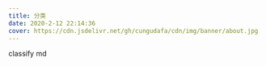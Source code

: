 ```yaml
---
title: 分类
date: 2020-2-12 22:14:36
cover: https://cdn.jsdelivr.net/gh/cungudafa/cdn/img/banner/about.jpg
---
```


classify md